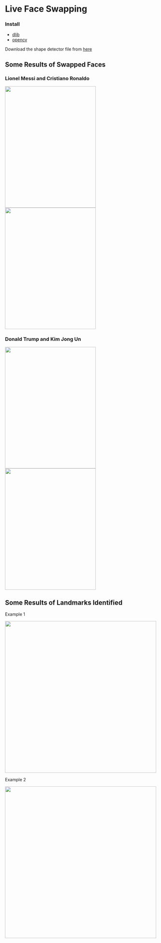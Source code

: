 # Live Face Swapping

### Install

 - [dlib](https://github.com/davisking/dlib)
 - [opencv](https://opencv.com)

Download the shape detector file from [here](http://dlib.net/files/shape_predictor_68_face_landmarks.dat.bz2)

## Some Results of Swapped Faces


### Lionel Messi and Cristiano Ronaldo

<img src="https://github.com/akshaybhatia10/ComputerVison-Projects/blob/master/FaceSwapper/RSM.jpg" alt="" data-canonical-src="https://github.com/akshaybhatia10/ComputerVison-Projects/blob/master/FaceSwapper/RSM.jpg" width="300" height="400" />


<img src="https://github.com/akshaybhatia10/ComputerVison-Projects/blob/master/FaceSwapper/MSR.jpg" alt="" data-canonical-src="https://github.com/akshaybhatia10/ComputerVison-Projects/blob/master/FaceSwapper/RSM.jpg" width="300" height="400" />



### Donald Trump and Kim Jong Un

<img src="https://github.com/akshaybhatia10/ComputerVison-Projects/blob/master/FaceSwapper/TSK.jpg" alt="" data-canonical-src="https://github.com/akshaybhatia10/ComputerVison-Projects/blob/master/FaceSwapper/RSM.jpg" width="300" height="400" />


<img src="https://github.com/akshaybhatia10/ComputerVison-Projects/blob/master/FaceSwapper/KST.jpg" alt="" data-canonical-src="https://github.com/akshaybhatia10/ComputerVison-Projects/blob/master/FaceSwapper/RSM.jpg" width="300" height="400" />



## Some Results of Landmarks Identified


Example 1

<img src="https://github.com/akshaybhatia10/ComputerVison-Projects/blob/master/FaceSwapper/Example%201.png" alt="" data-canonical-src="https://github.com/akshaybhatia10/ComputerVison-Projects/blob/master/FaceSwapper/Example%201.png" width="500" height="500" />


Example 2 

<img src="https://github.com/akshaybhatia10/ComputerVison-Projects/blob/master/FaceSwapper/Example%202.png" alt="" data-canonical-src="https://github.com/akshaybhatia10/ComputerVison-Projects/blob/master/FaceSwapper/Example%202.png" width="500" height="500" />
